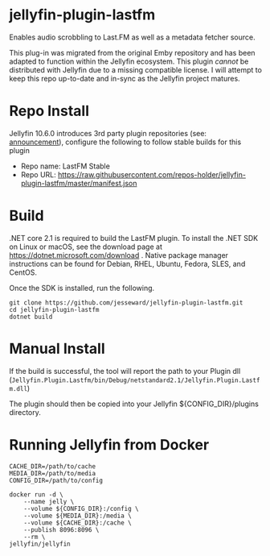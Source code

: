 # jellyfin-plugin-lastfm

Enables audio scrobbling to Last.FM as well as a metadata fetcher source.

This plug-in was migrated from the original Emby repository and has been adapted to function within the Jellyfin ecosystem. This plugin *cannot* be distributed with Jellyfin due to a missing compatible license. I will attempt to keep this repo up-to-date and in-sync as the Jellyfin project matures.

# Repo Install
Jellyfin 10.6.0 introduces 3rd party plugin repositories (see: [announcement](https://jellyfin.org/posts/plugin-updates/)), configure the following to follow stable builds for this plugin
* Repo name: LastFM Stable
* Repo URL: https://raw.githubusercontent.com/repos-holder/jellyfin-plugin-lastfm/master/manifest.json

# Build

.NET core 2.1 is required to build the LastFM plugin. To install the .NET SDK on Linux or macOS, see the download page at https://dotnet.microsoft.com/download . Native package manager instructions can be found for Debian, RHEL, Ubuntu, Fedora, SLES, and CentOS.

Once the SDK is installed, run the following.

```
git clone https://github.com/jesseward/jellyfin-plugin-lastfm.git
cd jellyfin-plugin-lastfm
dotnet build
```

# Manual Install

If the build is successful, the tool will report the path to your Plugin dll (`Jellyfin.Plugin.Lastfm/bin/Debug/netstandard2.1/Jellyfin.Plugin.Lastfm.dll`)

The plugin should then be copied into your Jellyfin ${CONFIG_DIR}/plugins directory.

# Running Jellyfin from Docker

```
CACHE_DIR=/path/to/cache
MEDIA_DIR=/path/to/media
CONFIG_DIR=/path/to/config

docker run -d \
    --name jelly \
    --volume ${CONFIG_DIR}:/config \
    --volume ${MEDIA_DIR}:/media \
    --volume ${CACHE_DIR}:/cache \
    --publish 8096:8096 \
    --rm \
jellyfin/jellyfin
```
